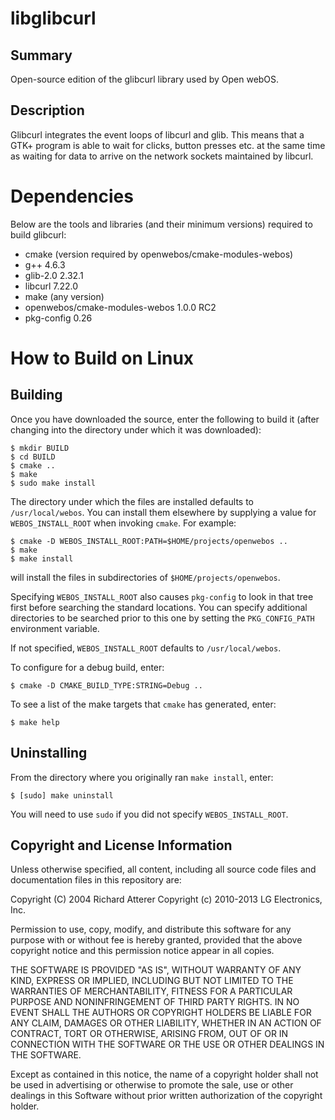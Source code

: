 libglibcurl
===========

Summary
-------
Open-source edition of the glibcurl library used by Open webOS.

Description
-----------
Glibcurl integrates the event loops of libcurl and glib. This means that a GTK+
program is able to wait for clicks, button presses etc. at the same time as 
waiting for data to arrive on the network sockets maintained by libcurl.

Dependencies
============

Below are the tools and libraries (and their minimum versions) required to build
glibcurl:

- cmake (version required by openwebos/cmake-modules-webos)
- g++ 4.6.3
- glib-2.0 2.32.1
- libcurl 7.22.0
- make (any version)
- openwebos/cmake-modules-webos 1.0.0 RC2
- pkg-config 0.26

How to Build on Linux
=====================
## Building

Once you have downloaded the source, enter the following to build it (after
changing into the directory under which it was downloaded):

    $ mkdir BUILD
    $ cd BUILD
    $ cmake ..
    $ make
    $ sudo make install

The directory under which the files are installed defaults to `/usr/local/webos`.
You can install them elsewhere by supplying a value for `WEBOS_INSTALL_ROOT`
when invoking `cmake`. For example:

    $ cmake -D WEBOS_INSTALL_ROOT:PATH=$HOME/projects/openwebos ..
    $ make
    $ make install

will install the files in subdirectories of `$HOME/projects/openwebos`.

Specifying `WEBOS_INSTALL_ROOT` also causes `pkg-config` to look in that tree
first before searching the standard locations. You can specify additional
directories to be searched prior to this one by setting the `PKG_CONFIG_PATH`
environment variable.

If not specified, `WEBOS_INSTALL_ROOT` defaults to `/usr/local/webos`.

To configure for a debug build, enter:

    $ cmake -D CMAKE_BUILD_TYPE:STRING=Debug ..

To see a list of the make targets that `cmake` has generated, enter:

    $ make help

## Uninstalling

From the directory where you originally ran `make install`, enter:

    $ [sudo] make uninstall

You will need to use `sudo` if you did not specify `WEBOS_INSTALL_ROOT`.

## Copyright and License Information

Unless otherwise specified, all content, including all source code files and
documentation files in this repository are:

Copyright (C) 2004 Richard Atterer
Copyright (c) 2010-2013 LG Electronics, Inc.

Permission to use, copy, modify, and distribute this software for any
purpose with or without fee is hereby granted, provided that the above
copyright notice and this permission notice appear in all copies.

THE SOFTWARE IS PROVIDED "AS IS", WITHOUT WARRANTY OF ANY KIND, EXPRESS OR
IMPLIED, INCLUDING BUT NOT LIMITED TO THE WARRANTIES OF MERCHANTABILITY,
FITNESS FOR A PARTICULAR PURPOSE AND NONINFRINGEMENT OF THIRD PARTY RIGHTS.
IN NO EVENT SHALL THE AUTHORS OR COPYRIGHT HOLDERS BE LIABLE FOR ANY CLAIM,
DAMAGES OR OTHER LIABILITY, WHETHER IN AN ACTION OF CONTRACT, TORT OR
OTHERWISE, ARISING FROM, OUT OF OR IN CONNECTION WITH THE SOFTWARE OR THE
USE OR OTHER DEALINGS IN THE SOFTWARE.

Except as contained in this notice, the name of a copyright holder shall
not be used in advertising or otherwise to promote the sale, use or other
dealings in this Software without prior written authorization of the
copyright holder.
